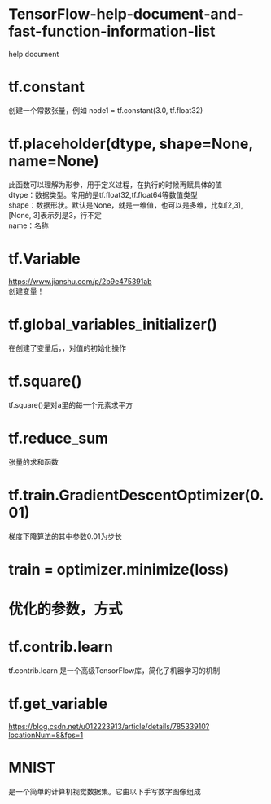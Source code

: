 # TensorFlow-help-document-and-fast-function-information-list  
help  document  
# tf.constant  
创建一个常数张量，例如 node1 = tf.constant(3.0, tf.float32)  
# tf.placeholder(dtype, shape=None, name=None)  
此函数可以理解为形参，用于定义过程，在执行的时候再赋具体的值   
dtype：数据类型。常用的是tf.float32,tf.float64等数值类型  
shape：数据形状。默认是None，就是一维值，也可以是多维，比如[2,3], [None, 3]表示列是3，行不定  
name：名称  
#  tf.Variable
https://www.jianshu.com/p/2b9e475391ab  
创建变量！
# tf.global_variables_initializer()  
在创建了变量后，，对值的初始化操作    
# tf.square()  
tf.square()是对a里的每一个元素求平方  
# tf.reduce_sum    
张量的求和函数  
#  tf.train.GradientDescentOptimizer(0.01)   
梯度下降算法的其中参数0.01为步长  
#  train = optimizer.minimize(loss)  
# 优化的参数，方式
# tf.contrib.learn  
tf.contrib.learn 是一个高级TensorFlow库，简化了机器学习的机制  
#  tf.get_variable  
https://blog.csdn.net/u012223913/article/details/78533910?locationNum=8&fps=1  
#  MNIST  
是一个简单的计算机视觉数据集。它由以下手写数字图像组成  
# 
